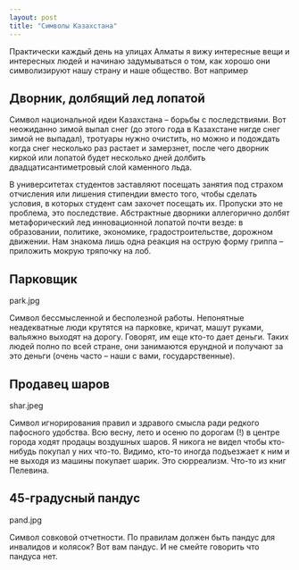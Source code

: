 ```yaml
---
layout: post
title: "Символы Казахстана"
---
```

Практически каждый день на улицах Алматы я вижу интересные вещи и интересных людей и начинаю задумываться о том, как хорошо они символизируют нашу страну и наше общество. Вот например

## Дворник, долбящий лед лопатой
Символ национальной идеи Казахстана – борьбы с последствиями. Вот неожиданно зимой выпал снег (до этого года в Казахстане нигде снег зимой не выпадал), тротуары нужно очистить, но можно и подождать когда снег несколько раз растает и замерзнет, после чего дворник киркой или лопатой будет несколько дней долбить двадцатисантиметровый слой каменного льда.

В университетах студентов заставляют посещать занятия под страхом отчисления или лишения стипендии вместо того, чтобы сделать условия, в которых студент сам захочет посещать их. Пропуски это не проблема, это последствие. Абстрактные дворники аллегорично долбят метафорический лед инновационной лопатой почти везде: в образовании, политике, экономике, градостроительстве, дорожном движении. Нам знакома лишь одна реакция на острую форму гриппа – приложить мокрую тряпочку на лоб.

## Парковщик

park.jpg

Символ бессмысленной и бесполезной работы. Непонятные неадекватные люди крутятся на парковке, кричат, машут руками, вальяжно выходят на дорогу. Говорят, им еще кто-то дает деньги. Таких людей полно по всей стране, они занимаются ерундной и получают за это деньги (очень часто – наши с вами, государственные).

## Продавец шаров

shar.jpeg

Символ игнорирования правил и здравого смысла ради редкого пафосного удобства. Всю весну, лето и осеню по дорогам (!) в центре города ходят продацы воздушных шаров. Я никога не видел чтобы кто-нибудь покупал у них что-то. Видимо, кто-то иногда подъезжает к ним и не выходя из машины покупает шарик. Это сюрреализм. Что-то из книг Пелевина.

## 45-градусный пандус

pand.jpg

Символ совковой отчетности. По правилам должен быть пандус для инвалидов и колясок? Вот вам пандус. И не смейте говорить что пандуса нет.
